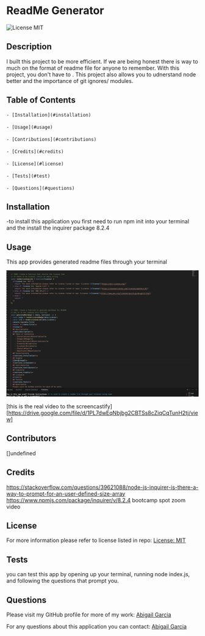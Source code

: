 # ReadMe Generator

  ![License MIT](https://img.shields.io/badge/license-MIT-ff69b4)

  ## Description

  I built this project to be more efficient. If we are being honest there is way to much on the format of readme file for anyone to remember. With this project, you don't have to . This project also allows you to udnerstand node better and the importance of git ignores/ modules.

  ## Table of Contents

    - [Installation](#installation)

    - [Usage](#usage)

    - [Contributions](#contributions)

    - [Credits](#credits)

    - [License](#license)

    - [Tests](#test)

    - [Questions](#questions)

  ## Installation

  -to install this application you first need to run npm init into your terminal and the install the inquirer package 8.2.4

  ## Usage

  This app provides generated readme files through your terminal

  ![Alt Text](./utils/images/screenshot.png)

  [this is the real video to the screencastify][https://drive.google.com/file/d/1PL7dwEqNbjbg2CBTSs8cZiqCqTunH2tj/view]

  ## Contributors

  []undefined

  ## Credits

  https://stackoverflow.com/questions/39621088/node-js-inquirer-is-there-a-way-to-prompt-for-an-user-defined-size-array
  https://www.npmjs.com/package/inquirer/v/8.2.4
  bootcamp spot zoom video

  ## License

  For more information please refer to license listed in repo: [License: MIT](https://mit-license.org/)

  ## Tests

  you can test this app by opening up your terminal, running node index.js, and following the questions that prompt you.

  ## Questions

  Please visit my GitHub profile for more of my work:
  [Abigail Garcia](https://github.com/abigailmgarcia)

  For any questions about this application you can contact:
  [Abigail Garcia](mailto:abigailmg31@gmail.com)
